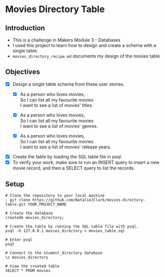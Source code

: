 # Movies Directory Table

## Introduction
- This is a challenge in Makers Module 3 - Databases
- I used this project to learn how to design and create a schema with a single table.
- `movies_directory_recipe.md` documents my design of the movies table
  
## Objectives
- [x] Design a single table schema from these user stories.
  - [x] As a person who loves movies,  
        So I can list all my favourite movies  
        I want to see a list of movies' titles.

  - [x] As a person who loves movies,  
        So I can list all my favourite movies  
        I want to see a list of movies' genres.

  - [x] As a person who loves movies,  
        So I can list all my favourite movies  
        I want to see a list of movies' release years.
- [x] Create the table by loading the SQL table file in psql.
- [x] To verify your work, make sure to run an INSERT query to insert a new movie record, and then a SELECT query to list the records.

## Setup

```shell
# Clone the repository to your local machine
; git clone https://github.com/NatalieJClark/movies-directory-table.git YOUR_PROJECT_NAME

# Create the database
createdb movies_directory;

# Create the table by running the SQL table file with psql.
psql -h 127.0.0.1 movies_directory < movies_table.sql

# Enter psql
psql

# Connect to the student_directory database
\c movies_directory

# View the created table
SELECT * FROM movies
